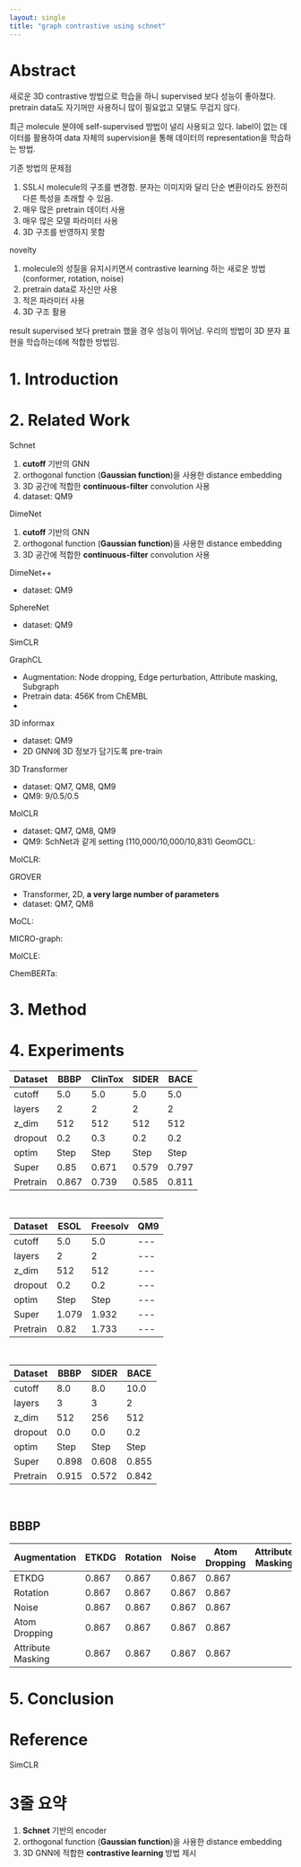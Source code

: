 ```yaml
---
layout: single
title: "graph contrastive using schnet"
---
```


# Abstract
새로운 3D contrastive 방법으로 학습을 하니 supervised 보다 성능이 좋아졌다.
pretrain data도 자기꺼만 사용하니 많이 필요없고 모델도 무겁지 않다.

최근 molecule 분야에 self-supervised 방법이 널리 사용되고 있다. label이 없는 데이터를 활용하여 data 자체의 supervision을 통해 데이터의 representation을 학습하는 방법.

기존 방법의 문제점
1. SSL시 molecule의 구조를 변경함. 분자는 이미지와 달리 단순 변환이라도 완전히 다른 특성을 초래할 수 있음.
2. 매우 많은 pretrain 데이터 사용
3. 매우 많은 모델 파라미터 사용
4. 3D 구조를 반영하지 못함

novelty
1. molecule의 성질을 유지시키면서 contrastive learning 하는 새로운 방법 (conformer, rotation, noise)
2. pretrain data로 자신만 사용
3. 적은 파라미터 사용
4. 3D 구조 활용

result
supervised 보다 pretrain 했을 경우 성능이 뛰어남. 우리의 방법이 3D 분자 표현을 학습하는데에 적합한 방법임.


# 1. Introduction


# 2. Related Work

Schnet
1. **cutoff** 기반의 GNN
2. orthogonal function (**Gaussian function**)을 사용한 distance embedding
3. 3D 공간에 적합한 **continuous-filter** convolution 사용
4. dataset: QM9

DimeNet
1. **cutoff** 기반의 GNN
2. orthogonal function (**Gaussian function**)을 사용한 distance embedding
3. 3D 공간에 적합한 **continuous-filter** convolution 사용

DimeNet++
- dataset: QM9

SphereNet
- dataset: QM9



SimCLR

GraphCL
- Augmentation: Node dropping, Edge perturbation, Attribute masking, Subgraph
- Pretrain data: 456K from ChEMBL
- 

3D informax
- dataset: QM9
- 2D GNN에 3D 정보가 담기도록 pre-train

3D Transformer
- dataset: QM7, QM8, QM9
- QM9: 9/0.5/0.5

MolCLR
- dataset: QM7, QM8, QM9
- QM9: SchNet과 같게 setting (110,000/10,000/10,831)
GeomGCL: 

MolCLR: 

GROVER
- Transformer, 2D, **a very large number of parameters**
- dataset: QM7, QM8

MoCL: 

MICRO-graph: 

MolCLE: 

ChemBERTa: 


# 3. Method

# 4. Experiments

|Dataset | BBBP  |ClinTox| SIDER | BACE  | 
|  ---   |  ---  |  ---  |  ---  | ---   |
|cutoff  | 5.0   | 5.0   | 5.0   | 5.0   |
|layers  | 2     | 2     | 2     | 2     | 
|z_dim   | 512   | 512   | 512   | 512   |
|dropout | 0.2   | 0.3   | 0.2   | 0.2   | 
|optim   | Step  | Step  | Step  | Step  | 
|Super   | 0.85  | 0.671 | 0.579 | 0.797 | 
|Pretrain| 0.867 | 0.739 | 0.585 | 0.811 | 
<br />

|Dataset|ESOL|Freesolv| QM9 |
|---|---|---| --- |
|cutoff  | 5.0   | 5.0   | --- |
|layers  | 2     | 2     | --- |
|z_dim   | 512   | 512   | --- |
|dropout | 0.2   | 0.2   | --- |
|optim   | Step  | Step  | --- |
|Super   | 1.079 | 1.932 | --- |
|Pretrain| 0.82  | 1.733 | --- |
<br />

|Dataset | BBBP  | SIDER | BACE  |
|  ---   |  ---  |  ---  |  ---  |
|cutoff  | 8.0   | 8.0   | 10.0  |
|layers  | 3     | 3     | 2     |
|z_dim   | 512   | 256   | 512   | 
|dropout | 0.0   | 0.0   | 0.2   |
|optim   | Step  | Step  | Step  |
|Super   | 0.898 | 0.608 | 0.855 |
|Pretrain| 0.915 | 0.572 | 0.842 |
<br />

## BBBP
|Augmentation|ETKDG|Rotation|Noise|Atom Dropping|Attribute Masking|
|---|---|---|---|---|---|
|ETKDG             | 0.867 | 0.867 | 0.867 | 0.867 |
|Rotation          | 0.867 | 0.867 | 0.867 | 0.867 |
|Noise             | 0.867 | 0.867 | 0.867 | 0.867 |
|Atom Dropping     | 0.867 | 0.867 | 0.867 | 0.867 |
|Attribute Masking | 0.867 | 0.867 | 0.867 | 0.867 |




# 5. Conclusion



# Reference
SimCLR


# 3줄 요약
1. **Schnet** 기반의 encoder
2. orthogonal function (**Gaussian function**)을 사용한 distance embedding
3. 3D GNN에 적합한 **contrastive learning** 방법 제시

<br />
